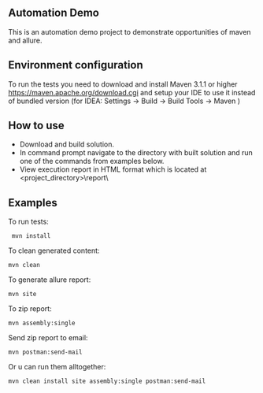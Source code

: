 ## Automation Demo ##

This is an automation demo project to demonstrate opportunities of maven and allure.

## Environment configuration ##

To run the tests you need to download and install Maven 3.1.1 or higher https://maven.apache.org/download.cgi and setup your IDE to use it instead of bundled version (for IDEA: Settings -> Build -> Build Tools -> Maven )

## How to use ##

* Download and build solution.
* In command prompt navigate to the directory with built solution and run one of the commands from examples below.
* View execution report in HTML format which is located at <project_directory>\report\

## Examples ##

To run tests:
```
 mvn install
```
To clean generated content: 
```
mvn clean
```
To generate allure report: 
```
mvn site
```
To zip report:
```
mvn assembly:single 
```
Send zip report to email:
```
mvn postman:send-mail
```
Or u can run them alltogether: 
```
mvn clean install site assembly:single postman:send-mail
```